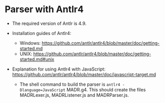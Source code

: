 # Parser with Antlr4

* The required version of Antlr is 4.9.
* Installation guides of Antlr4: 
  * Windows: https://github.com/antlr/antlr4/blob/master/doc/getting-started.md
  * UNIX: https://github.com/antlr/antlr4/blob/master/doc/getting-started.md#unix 

* Explanation for using Antlr4 with JavaScript: https://github.com/antlr/antlr4/blob/master/doc/javascript-target.md
  * The shell command to build the parser is ```antlr4 -Dlanguage=JavaScript``` MADR.g4. This should create the files MADRLexer.js, MADRListener.js and MADRParser.js.